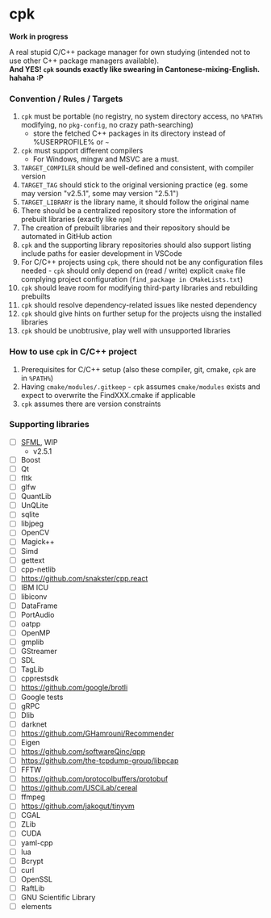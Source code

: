 cpk
===
**Work in progress**  

A real stupid C/C++ package manager for own studying (intended not to use other C++ package managers available).  
**And YES! `cpk` sounds exactly like swearing in Cantonese-mixing-English. hahaha :P**

### Convention / Rules / Targets
1. `cpk` must be portable (no registry, no system directory access, no `%PATH%` modifying, no `pkg-config`, no crazy path-searching)
    - store the fetched C++ packages in its directory instead of %USERPROFILE% or `~`
2. `cpk` must support different compilers
    - For Windows, mingw and MSVC are a must. 
3. `TARGET_COMPILER` should be well-defined and consistent, with compiler version
4. `TARGET_TAG` should stick to the original versioning practice (eg. some may version "v2.5.1", some may version "2.5.1")
5. `TARGET_LIBRARY` is the library name, it should follow the original name
6. There should be a centralized repository store the information of prebuilt libraries (exactly like `npm`)
7. The creation of prebuilt libraries and their repository should be automated in GitHub action
8. `cpk` and the supporting library repositories should also support listing include paths for easier development in VSCode
9. For C/C++ projects using `cpk`, there should not be any configuration files needed - `cpk` should only depend on (read / write) explicit `cmake` file complying project configuration (`find_package in CMakeLists.txt`)
10. `cpk` should leave room for modifying third-party libraries and rebuilding prebuilts
11. `cpk` should resolve dependency-related issues like nested dependency
12. `cpk` should give hints on further setup for the projects uisng the installed libraries
13. `cpk` should be unobtrusive, play well with unsupported libraries

### How to use `cpk` in C/C++ project
1. Prerequisites for C/C++ setup (also these compiler, git, cmake, `cpk` are in `%PATH%`)
2. Having `cmake/modules/.gitkeep` - `cpk` assumes `cmake/modules` exists and expect to overwrite the FindXXX.cmake if applicable
3. `cpk` assumes there are version constraints

### Supporting libraries
- [ ] [SFML](https://github.com/dirkarnez/sfml-prebuilt), WIP
  - v2.5.1
- [ ] Boost
- [ ] Qt
- [ ] fltk
- [ ] glfw
- [ ] QuantLib
- [ ] UnQLite
- [ ] sqlite
- [ ] libjpeg
- [ ] OpenCV
- [ ] Magick++
- [ ] Simd
- [ ] gettext
- [ ] cpp-netlib
- [ ] https://github.com/snakster/cpp.react
- [ ] IBM ICU
- [ ] libiconv
- [ ] DataFrame
- [ ] PortAudio
- [ ] oatpp
- [ ] OpenMP
- [ ] gmplib
- [ ] GStreamer
- [ ] SDL
- [ ] TagLib
- [ ] cpprestsdk
- [ ] https://github.com/google/brotli
- [ ] Google tests
- [ ] gRPC
- [ ] Dlib 
- [ ] darknet
- [ ] https://github.com/GHamrouni/Recommender
- [ ] Eigen
- [ ] https://github.com/softwareQinc/qpp
- [ ] https://github.com/the-tcpdump-group/libpcap
- [ ] FFTW
- [ ] https://github.com/protocolbuffers/protobuf
- [ ] https://github.com/USCiLab/cereal
- [ ] ffmpeg
- [ ] https://github.com/jakogut/tinyvm
- [ ] CGAL
- [ ] ZLib
- [ ] CUDA
- [ ] yaml-cpp
- [ ] lua
- [ ] Bcrypt
- [ ] curl
- [ ] OpenSSL
- [ ] RaftLib
- [ ] GNU Scientific Library
- [ ] elements
